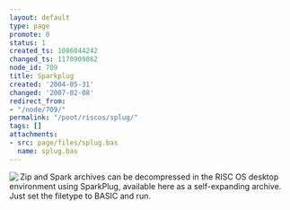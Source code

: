 ```yaml
---
layout: default
type: page
promote: 0
status: 1
created_ts: 1086044242
changed_ts: 1170909862
node_id: 709
title: Sparkplug
created: '2004-05-31'
changed: '2007-02-08'
redirect_from:
- "/node/709/"
permalink: "/poot/riscos/splug/"
tags: []
attachments:
- src: page/files/splug.bas
  name: splug.bas
---
```

<img src="/themes/anjackson.net/sw/sparkfs.gif" border="0" align="left" />Zip and Spark archives can be decompressed in the RISC OS desktop environment using SparkPlug, available here as a self-expanding archive. Just set the filetype to BASIC and run. 
